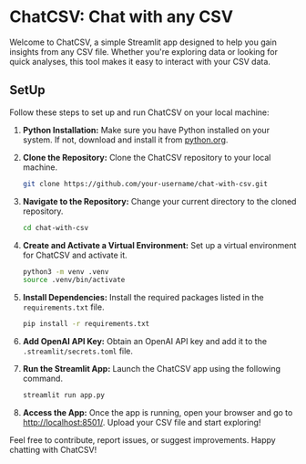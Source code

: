 # ChatCSV: Chat with any CSV

Welcome to ChatCSV, a simple Streamlit app designed to help you gain insights from any CSV file. Whether you're exploring data or looking for quick analyses, this tool makes it easy to interact with your CSV data.

## SetUp

Follow these steps to set up and run ChatCSV on your local machine:

1. **Python Installation:** Make sure you have Python installed on your system. If not, download and install it from [python.org](https://www.python.org/).

2. **Clone the Repository:** Clone the ChatCSV repository to your local machine.

    ```bash
    git clone https://github.com/your-username/chat-with-csv.git
    ```

3. **Navigate to the Repository:** Change your current directory to the cloned repository.

    ```bash
    cd chat-with-csv
    ```

4. **Create and Activate a Virtual Environment:** Set up a virtual environment for ChatCSV and activate it.

    ```bash
    python3 -m venv .venv
    source .venv/bin/activate
    ```

5. **Install Dependencies:** Install the required packages listed in the `requirements.txt` file.

    ```bash
    pip install -r requirements.txt
    ```

6. **Add OpenAI API Key:** Obtain an OpenAI API key and add it to the `.streamlit/secrets.toml` file.

7. **Run the Streamlit App:** Launch the ChatCSV app using the following command.

    ```bash
    streamlit run app.py
    ```

8. **Access the App:** Once the app is running, open your browser and go to [http://localhost:8501/](http://localhost:8501/). Upload your CSV file and start exploring!

Feel free to contribute, report issues, or suggest improvements. Happy chatting with ChatCSV!
